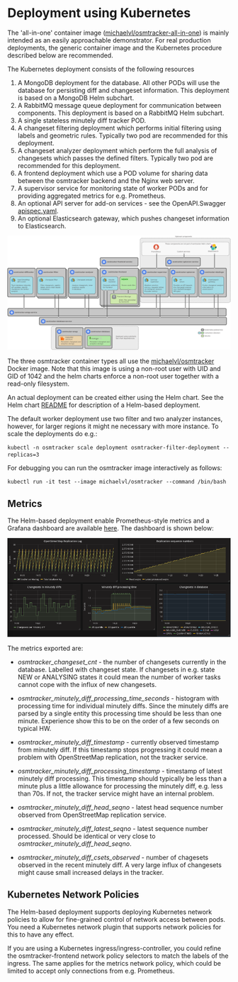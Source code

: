 # Deployment using Kubernetes

The 'all-in-one' container image
([michaelvl/osmtracker-all-in-one](https://hub.docker.com/r/michaelvl/osmtracker-all-in-one/))
is mainly intended as an easily approachable demonstrator.  For real production
deployments, the generic container image and the Kubernetes procedure described
below are recommended.

The Kubernetes deployment consists of the following resources

1. A MongoDB deployment for the database. All other PODs will use the database for persisting diff and changeset information. This deployment is based on a MongoDB Helm subchart.
2. A RabbitMQ message queue deployment for communication between components. This deployment is based on a RabbitMQ Helm subchart.
3. A single stateless minutely diff tracker POD.
4. A changeset filtering deployment which performs initial filtering using labels and geometric rules.  Typically two pod are recommended for this deployment.
5. A changeset analyzer deployment which perform the full analysis of changesets which passes the defined filters.   Typically two pod are recommended for this deployment.
5. A frontend deployment which use a POD volume for sharing data between the osmtracker backend and the Nginx web server.
6. A supervisor service for monitoring state of worker PODs and for providing aggregated metrics for e.g. Prometheus.
7. An optional API server for add-on services - see the OpenAPI.Swagger [apispec.yaml](apiserver/apispec.yaml).
8. An optional Elasticsearch gateway, which pushes changeset information to Elasticsearch.

![Image](architecture.png?raw=true)

The three osmtracker container types all use the
[michaelvl/osmtracker](https://hub.docker.com/r/michaelvl/osmtracker/) Docker
image. Note that this image is using a non-root user with UID and GID of 1042
and the helm charts enforce a non-root user together with a read-only
filesystem.

An actual deployment can be created either using the Helm chart.  See the Helm
chart [README](helm/osm-analytic-tracker/README.md) for description of a
Helm-based deployment.

The default worker deployment use two filter and two analyzer instances,
however, for larger regions it might ne necessary with more instance. To scale
the deployments do e.g.:

```
kubectl -n osmtracker scale deployment osmtracker-filter-deployment --replicas=3
```

For debugging you can run the osmtracker image interactively as follows:

```
kubectl run -it test --image michaelvl/osmtracker --command /bin/bash
```

## Metrics

The Helm-based deployment enable Prometheus-style metrics and a Grafana dashboard are available [here](osmtracker-grafana-dashboard.json?raw=true). The dashboard is shown below:

![Image](grafana-dashboard.png?raw=true)

The metrics exported are:

- *osmtracker_changeset_cnt* - the number of changesets currently in the
   database. Labelled with changeset state. If changesets in e.g. state NEW or
   ANALYSING states it could mean the number of worker tasks cannot cope with
   the influx of new changesets.

- *osmtracker_minutely_diff_processing_time_seconds* - histogram with processing
   time for individual minutely diffs. Since the minutely diffs are parsed by a
   single entity this processing time should be less than one minute. Experience
   show this to be on the order of a few seconds on typical HW.

- *osmtracker_minutely_diff_timestamp* - currently observed timestamp from
   minutely diff. If this timestamp stops progressing it could mean a problem
   with OpenStreetMap replication, not the tracker service.

- *osmtracker_minutely_diff_processing_timestamp* - timestamp of latest minutely
   diff processing. This timestamp should typically be less than a minute plus a
   little allowance for processing the minutely diff, e.g. less than 70s.  If
   not, the tracker service might have an internal problem.

- *osmtracker_minutely_diff_head_seqno* - latest head sequence number observed from OpenStreetMap replication service.

- *osmtracker_minutely_diff_latest_seqno* - latest sequence number
   processed. Should be identical or very close to
   *osmtracker_minutely_diff_head_seqno*.

- *osmtracker_minutely_diff_csets_observed* - number of chagesets observed in
   the recent minutely diff. A very large influx of changesets might cause small
   increased delays in the tracker.

## Kubernetes Network Policies

The Helm-based deployment supports deploying Kubernetes network policies to
allow for fine-grained control of network access between pods. You need a
Kubernetes network plugin that supports network policies for this to have any
effect.

If you are using a Kubernetes ingress/ingress-controller, you could refine the
osmtracker-frontend network policy selectors to match the labels of the
ingress. The same applies for the metrics network policy, which could be limited
to accept only connections from e.g. Prometheus.